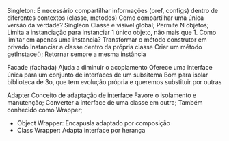 Singleton:
É necessário compartilhar informações (pref, configs)
dentro de diferentes contextos (classe, metodos)
Como compartilhar uma única versão da verdade?
Singleon
Classe é visivel global;
Permite N objetos;
Limita a instanciação para instanciar 1 único objeto, não mais que 1.
Como limitar em apenas uma instancia?
Transformar o método construtor em privado
Instanciar a classe dentro da própria classe
Criar um método getInstace();
Retornar sempre a mesma instância

Facade (fachada)
Ajuda a diminuir o acoplamento
Oferece uma interface única para um conjunto de interfaces de um subsitema
Bom para isolar biblioteca de 3o, que tem evolução própria e queremos substituir por outras

Adapter
Conceito de adaptação de interface
Favore o isolamento e manutenção;
Converter a interface de uma classe em outra;
Também conhecido como Wrapper;

- Object Wrapper: Encapusla adaptado por composição
- Class Wrapper: Adapta interface por herança
